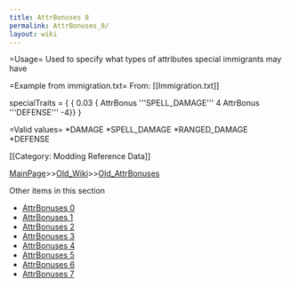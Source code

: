 ```yaml
---
title: AttrBonuses 8
permalink: AttrBonuses_8/
layout: wiki
---
```

=Usage=
Used to specify what types of attributes special immigrants may have

=Example from immigration.txt=
From: [[Immigration.txt]]

 specialTraits = {
   { 0.03 { AttrBonus '''SPELL_DAMAGE''' 4 AttrBonus '''DEFENSE''' -4}}
 }

=Valid values=
*DAMAGE
*SPELL_DAMAGE
*RANGED_DAMAGE
*DEFENSE

[[Category: Modding Reference Data]]

[MainPage](/keeperrl_wiki/ "wikilink")>>[Old_Wiki](/keeperrl_wiki/Old_Wiki "wikilink")>>[Old_AttrBonuses](/keeperrl_wiki/Old_AttrBonuses "wikilink")

Other items in this section
-    [AttrBonuses 0](/keeperrl_wiki/AttrBonuses_0 "wikilink")
-    [AttrBonuses 1](/keeperrl_wiki/AttrBonuses_1 "wikilink")
-    [AttrBonuses 2](/keeperrl_wiki/AttrBonuses_2 "wikilink")
-    [AttrBonuses 3](/keeperrl_wiki/AttrBonuses_3 "wikilink")
-    [AttrBonuses 4](/keeperrl_wiki/AttrBonuses_4 "wikilink")
-    [AttrBonuses 5](/keeperrl_wiki/AttrBonuses_5 "wikilink")
-    [AttrBonuses 6](/keeperrl_wiki/AttrBonuses_6 "wikilink")
-    [AttrBonuses 7](/keeperrl_wiki/AttrBonuses_7 "wikilink")
